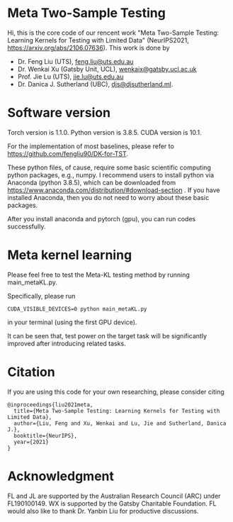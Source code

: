 # Meta Two-Sample Testing

Hi, this is the core code of our rencent work "Meta Two-Sample Testing: Learning Kernels for Testing with Limited Data" (NeurIPS2021, https://arxiv.org/abs/2106.07636). This work is done by 

- Dr. Feng Liu (UTS), feng.liu@uts.edu.au
- Dr. Wenkai Xu (Gatsby Unit, UCL), wenkaix@gatsby.ucl.ac.uk
- Prof. Jie Lu (UTS), jie.lu@uts.edu.au
- Dr. Danica J. Sutherland (UBC), djs@djsutherland.ml.


# Software version
Torch version is 1.1.0. Python version is 3.8.5. CUDA version is 10.1.

For the implementation of most baselines, please refer to https://github.com/fengliu90/DK-for-TST.

These python files, of cause, require some basic scientific computing python packages, e.g., numpy. I recommend users to install python via Anaconda (python 3.8.5), which can be downloaded from https://www.anaconda.com/distribution/#download-section . If you have installed Anaconda, then you do not need to worry about these basic packages.

After you install anaconda and pytorch (gpu), you can run codes successfully.

# Meta kernel learning

Please feel free to test the Meta-KL testing method by running main_metaKL.py.

Specifically, please run

```
CUDA_VISIBLE_DEVICES=0 python main_metaKL.py
```

in your terminal (using the first GPU device).

It can be seen that, test power on the target task will be significantly improved after introducing related tasks.


# Citation
If you are using this code for your own researching, please consider citing
```
@inproceedings{liu2021meta,
  title={Meta Two-Sample Testing: Learning Kernels for Testing with Limited Data},
  author={Liu, Feng and Xu, Wenkai and Lu, Jie and Sutherland, Danica J.},
  booktitle={NeurIPS},
  year={2021}
}
```

# Acknowledgment
FL and JL are supported by the Australian Research Council (ARC) under FL190100149. WX is supported by the Gatsby Charitable Foundation. FL would also like to thank Dr. Yanbin Liu for productive discussions.
